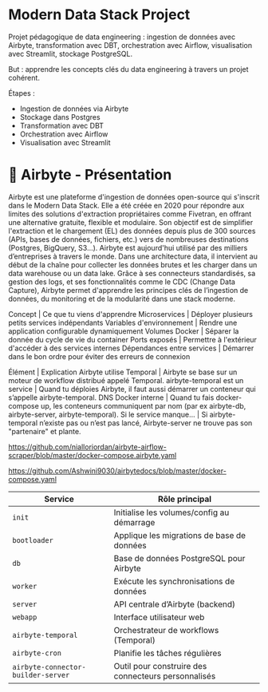# Modern Data Stack Project

Projet pédagogique de data engineering : ingestion de données avec Airbyte, transformation avec DBT, orchestration avec Airflow, visualisation avec Streamlit, stockage PostgreSQL.

But : apprendre les concepts clés du data engineering à travers un projet cohérent.

Étapes :
- Ingestion de données via Airbyte
- Stockage dans Postgres
- Transformation avec DBT
- Orchestration avec Airflow
- Visualisation avec Streamlit

# 📌 Airbyte - Présentation
Airbyte est une plateforme d'ingestion de données open-source qui s'inscrit dans le Modern Data Stack. Elle a été créée en 2020 pour répondre aux limites des solutions d'extraction propriétaires comme Fivetran, en offrant une alternative gratuite, flexible et modulaire. Son objectif est de simplifier l'extraction et le chargement (EL) des données depuis plus de 300 sources (APIs, bases de données, fichiers, etc.) vers de nombreuses destinations (Postgres, BigQuery, S3...). Airbyte est aujourd'hui utilisé par des milliers d’entreprises à travers le monde. Dans une architecture data, il intervient au début de la chaîne pour collecter les données brutes et les charger dans un data warehouse ou un data lake. Grâce à ses connecteurs standardisés, sa gestion des logs, et ses fonctionnalités comme le CDC (Change Data Capture), Airbyte permet d'apprendre les principes clés de l’ingestion de données, du monitoring et de la modularité dans une stack moderne.

Concept | Ce que tu viens d'apprendre
Microservices | Déployer plusieurs petits services indépendants
Variables d'environnement | Rendre une application configurable dynamiquement
Volumes Docker | Séparer la donnée du cycle de vie du container
Ports exposés | Permettre à l'extérieur d'accéder à des services internes
Dépendances entre services | Démarrer dans le bon ordre pour éviter des erreurs de connexion


Élément | Explication
Airbyte utilise Temporal | Airbyte se base sur un moteur de workflow distribué appelé Temporal.
airbyte-temporal est un service | Quand tu déploies Airbyte, il faut aussi démarrer un conteneur qui s’appelle airbyte-temporal.
DNS Docker interne | Quand tu fais docker-compose up, les conteneurs communiquent par nom (par ex airbyte-db, airbyte-server, airbyte-temporal).
Si le service manque... | Si airbyte-temporal n’existe pas ou n’est pas lancé, Airbyte-server ne trouve pas son "partenaire" et plante.


https://github.com/nialloriordan/airbyte-airflow-scraper/blob/master/docker-compose.airbyte.yaml

https://github.com/Ashwini9030/airbytedocs/blob/master/docker-compose.yaml


| Service                         | Rôle principal |
|----------------------------------|----------------|
| `init`                           | Initialise les volumes/config au démarrage |
| `bootloader`                     | Applique les migrations de base de données |
| `db`                             | Base de données PostgreSQL pour Airbyte |
| `worker`                         | Exécute les synchronisations de données |
| `server`                         | API centrale d’Airbyte (backend) |
| `webapp`                         | Interface utilisateur web |
| `airbyte-temporal`              | Orchestrateur de workflows (Temporal) |
| `airbyte-cron`                  | Planifie les tâches régulières |
| `airbyte-connector-builder-server` | Outil pour construire des connecteurs personnalisés |
